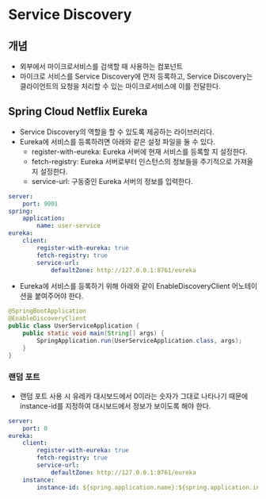 # Service Discovery

## 개념

* 외부에서 마이크로서비스를 검색할 때 사용하는 컴포넌트
* 마이크로 서비스를 Service Discovery에 먼저 등록하고, Service Discovery는 클라이언트의 요청을 처리할 수 있는 마이크로서비스에 이를 전달한다.

## Spring Cloud Netflix Eureka

* Service Discovery의 역할을 할 수 있도록 제공하는 라이브러리다.
* Eureka에 서비스를 등록하려면 아래와 같은 설정 파일을 둘 수 있다.
  * register-with-eureka: Eureka 서버에 현재 서비스를 등록할 지 설정한다.
  * fetch-registry: Eureka 서버로부터 인스턴스의 정보들을 주기적으로 가져올 지 설정한다.
  * service-url: 구동중인 Eureka 서버의 정보를 입력한다.

```yaml
server:
    port: 9001
spring:
    application:
        name: user-service
eureka:
    client:
        register-with-eureka: true
        fetch-registry: true
        service-url:
            defaultZone: http://127.0.0.1:8761/eureka
```

* Eureka에 서비스를 등록하기 위해 아래와 같이 EnableDiscoveryClient 어노테이션을 붙여주어야 한다.

```java
@SpringBootApplication
@EnableDiscoveryClient
public class UserServiceApplication {
    public static void main(String[] args) {
        SpringApplication.run(UserServiceApplication.class, args);
    }
}
```

### 랜덤 포트

* 랜덤 포트 사용 시 유레카 대시보드에서 0이라는 숫자가 그대로 나타나기 때문에 instance-id를 지정하여 대시보드에서 정보가 보이도록 해야 한다.

```yaml
server:
    port: 0
eureka:
    client:
        register-with-eureka: true
        fetch-registry: true
        service-url:
            defaultZone: http://127.0.0.1:8761/eureka
    instance:
        instance-id: ${spring.application.name}:${spring.application.instance_id:${random.value}}
```
